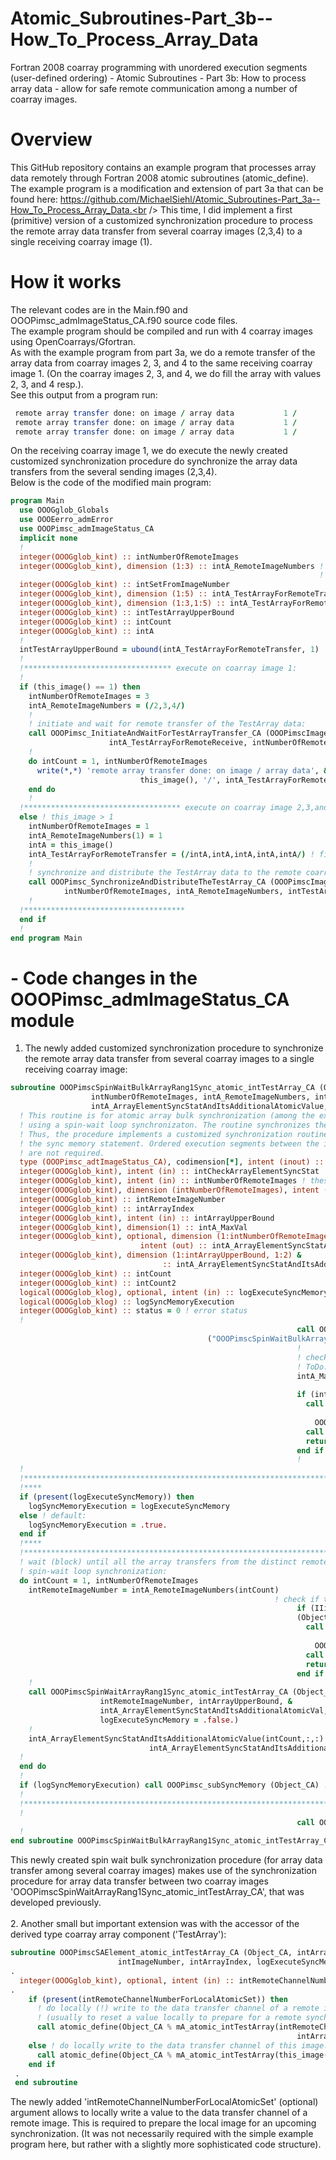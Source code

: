 # Atomic_Subroutines-Part_3b--How_To_Process_Array_Data
Fortran 2008 coarray programming with unordered execution segments (user-defined ordering) - Atomic Subroutines - Part 3b: How to process array data - allow for safe remote communication among a number of coarray images. 

# Overview
This GitHub repository contains an example program that processes array data remotely through Fortran 2008 atomic subroutines (atomic_define). The example program is a modification and extension of part 3a that can be found here: https://github.com/MichaelSiehl/Atomic_Subroutines-Part_3a--How_To_Process_Array_Data.<br />
This time, I did implement a first (primitive) version of a customized synchronization procedure to process the  remote array data transfer from several coarray images (2,3,4) to a single receiving coarray image (1).<br />

# How it works
The relevant codes are in the Main.f90 and OOOPimsc_admImageStatus_CA.f90 source code files.<br />
The example program should be compiled and run with 4 coarray images using OpenCoarrays/Gfortran.<br />
As with the example program from part 3a, we do a remote transfer of the array data from coarray images 2, 3, and 4 to the same receiving coarray image 1. (On the coarray images 2, 3, and 4, we do fill the array with values 2, 3, and 4 resp.).<br />
See this output from a program run:<br />
```fortran
 remote array transfer done: on image / array data           1 /           2           2           2           2           2
 remote array transfer done: on image / array data           1 /           3           3           3           3           3
 remote array transfer done: on image / array data           1 /           4           4           4           4           4
```

On the receiving coarray image 1, we do execute the newly created customized synchronization procedure do synchronize the array data transfers from the several sending images (2,3,4).<br />
Below is the code of the modified main program:<br />

```fortran
program Main
  use OOOGglob_Globals
  use OOOEerro_admError
  use OOOPimsc_admImageStatus_CA
  implicit none
  !
  integer(OOOGglob_kint) :: intNumberOfRemoteImages
  integer(OOOGglob_kint), dimension (1:3) :: intA_RemoteImageNumbers ! please compile and run the
                                                                     ! program with 4 coarray images
  integer(OOOGglob_kint) :: intSetFromImageNumber
  integer(OOOGglob_kint), dimension (1:5) :: intA_TestArrayForRemoteTransfer
  integer(OOOGglob_kint), dimension (1:3,1:5) :: intA_TestArrayForRemoteReceive
  integer(OOOGglob_kint) :: intTestArrayUpperBound
  integer(OOOGglob_kint) :: intCount
  integer(OOOGglob_kint) :: intA
  !
  intTestArrayUpperBound = ubound(intA_TestArrayForRemoteTransfer, 1)
  !
  !********************************* execute on coarray image 1:
  !
  if (this_image() == 1) then
    intNumberOfRemoteImages = 3
    intA_RemoteImageNumbers = (/2,3,4/)
    !
    ! initiate and wait for remote transfer of the TestArray data:
    call OOOPimsc_InitiateAndWaitForTestArrayTransfer_CA (OOOPimscImageStatus_CA_1, intTestArrayUpperBound, &
                      intA_TestArrayForRemoteReceive, intNumberOfRemoteImages, intA_RemoteImageNumbers)
    !
    do intCount = 1, intNumberOfRemoteImages
      write(*,*) 'remote array transfer done: on image / array data', &
                             this_image(), '/', intA_TestArrayForRemoteReceive(intCount,:)
    end do
    !
  !*********************************** execute on coarray image 2,3,and 4:
  else ! this_image > 1
    intNumberOfRemoteImages = 1
    intA_RemoteImageNumbers(1) = 1
    intA = this_image()
    intA_TestArrayForRemoteTransfer = (/intA,intA,intA,intA,intA/) ! fill the TestArray with some data locally
    !
    ! synchronize and distribute the TestArray data to the remote coarray image 1:
    call OOOPimsc_SynchronizeAndDistributeTheTestArray_CA (OOOPimscImageStatus_CA_1, &
            intNumberOfRemoteImages, intA_RemoteImageNumbers, intTestArrayUpperBound, intA_TestArrayForRemoteTransfer)
    !
  !************************************
  end if
  !
end program Main
```

# - Code changes in the OOOPimsc_admImageStatus_CA module
1. The newly added customized synchronization procedure to synchronize the remote array data transfer from several coarray images to a single receiving coarray image:<br />
```fortran
subroutine OOOPimscSpinWaitBulkArrayRang1Sync_atomic_intTestArray_CA (Object_CA, intCheckArrayElementSyncStat, &
                  intNumberOfRemoteImages, intA_RemoteImageNumbers, intArrayUpperBound, &
                  intA_ArrayElementSyncStatAndItsAdditionalAtomicValue, logExecuteSyncMemory)
  ! This routine is for atomic array bulk synchronization (among the executing image and multiple remote images)
  ! using a spin-wait loop synchronizaton. The routine synchronizes the array transfer from each involved remote image.
  ! Thus, the procedure implements a customized synchronization routine using atomic subroutines and
  ! the sync memory statement. Ordered execution segments between the involved images
  ! are not required.
  type (OOOPimsc_adtImageStatus_CA), codimension[*], intent (inout) :: Object_CA
  integer(OOOGglob_kint), intent (in) :: intCheckArrayElementSyncStat
  integer(OOOGglob_kint), intent (in) :: intNumberOfRemoteImages ! these are the number of involved remote images
  integer(OOOGglob_kint), dimension (intNumberOfRemoteImages), intent (in) :: intA_RemoteImageNumbers
  integer(OOOGglob_kint) :: intRemoteImageNumber
  integer(OOOGglob_kint) :: intArrayIndex
  integer(OOOGglob_kint), intent (in) :: intArrayUpperBound
  integer(OOOGglob_kint), dimension(1) :: intA_MaxVal
  integer(OOOGglob_kint), optional, dimension (1:intNumberOfRemoteImages, 1:intArrayUpperBound, 1:2), &
                             intent (out) :: intA_ArrayElementSyncStatAndItsAdditionalAtomicValue
  integer(OOOGglob_kint), dimension (1:intArrayUpperBound, 1:2) &
                                  :: intA_ArrayElementSyncStatAndItsAdditionalAtomicVal
  integer(OOOGglob_kint) :: intCount
  integer(OOOGglob_kint) :: intCount2
  logical(OOOGglob_klog), optional, intent (in) :: logExecuteSyncMemory
  logical(OOOGglob_klog) :: logSyncMemoryExecution
  integer(OOOGglob_kint) :: status = 0 ! error status
  !
                                                                call OOOGglob_subSetProcedures &
                                            ("OOOPimscSpinWaitBulkArrayRang1Sync_atomic_intTestArray_CA")
                                                                !
                                                                ! check if the intArrayUpperBound argument is to large:
                                                                ! ToDo: check if it is negative
                                                                intA_MaxVal(1) = ubound(Object_CA % &
                                                                              mA_atomic_intTestArray,1)
                                                                if (intArrayUpperBound .gt. intA_MaxVal(1)) then
                                                                  call IIimsc_ErrorHandler (Object_CA, &
                                                                       "intArrayUpperBound is to large", &
                                                                    OOOGglob_error, status)
                                                                  call OOOGglob_subResetProcedures
                                                                  return
                                                                end if
                                                                !
  !
  !**********************************************************************
  !****
  if (present(logExecuteSyncMemory)) then
    logSyncMemoryExecution = logExecuteSyncMemory
  else ! default:
    logSyncMemoryExecution = .true.
  end if
  !****
  !**********************************************************************
  ! wait (block) until all the array transfers from the distinct remote images  are in state intCheckArrayElementSyncStat
  ! spin-wait loop synchronization:
  do intCount = 1, intNumberOfRemoteImages
    intRemoteImageNumber = intA_RemoteImageNumbers(intCount)
                                                           ! check if the image number is valid:
                                                                if (IIimsc_ImageNumberBoundError_CA &
                                                                (Object_CA, intRemoteImageNumber)) then
                                                                  call IIimsc_ErrorHandler (Object_CA, &
                                                                       "no valid image number", &
                                                                    OOOGglob_error, status)
                                                                  call OOOGglob_subResetProcedures
                                                                  return
                                                                end if
    !
    call OOOPimscSpinWaitArrayRang1Sync_atomic_intTestArray_CA (Object_CA, intCheckArrayElementSyncStat, &
                    intRemoteImageNumber, intArrayUpperBound, &
                    intA_ArrayElementSyncStatAndItsAdditionalAtomicVal, &
                    logExecuteSyncMemory = .false.)
    !
    intA_ArrayElementSyncStatAndItsAdditionalAtomicValue(intCount,:,:) = &
                               intA_ArrayElementSyncStatAndItsAdditionalAtomicVal (:,:)
  !
  end do
  !
  if (logSyncMemoryExecution) call OOOPimsc_subSyncMemory (Object_CA) ! execute sync memory
  !
  !**********************************************************************
  !
                                                                call OOOGglob_subResetProcedures
  !
end subroutine OOOPimscSpinWaitBulkArrayRang1Sync_atomic_intTestArray_CA
```
This newly created spin wait bulk synchronization procedure (for array data transfer among several coarray images) makes use of the synchronization procedure for array data transfer between two coarray images 'OOOPimscSpinWaitArrayRang1Sync_atomic_intTestArray_CA', that was developed previously.<br />
<br />
2. Another small but important extension was with the accessor of the derived type coarray array component ('TestArray'):<br />
```fortran
subroutine OOOPimscSAElement_atomic_intTestArray_CA (Object_CA, intArrayElementSyncStat, &
                        intImageNumber, intArrayIndex, logExecuteSyncMemory, intRemoteChannelNumberForLocalAtomicSet)
.
  integer(OOOGglob_kint), optional, intent (in) :: intRemoteChannelNumberForLocalAtomicSet
.
    if (present(intRemoteChannelNumberForLocalAtomicSet)) then
      ! do locally (!) write to the data transfer channel of a remote image:
      ! (usually to reset a value locally to prepare for a remote synchronization)
      call atomic_define(Object_CA % mA_atomic_intTestArray(intRemoteChannelNumberForLocalAtomicSet,intArrayIndex), &
                                                                intArrayElementSyncStat)
    else ! do locally write to the data transfer channel of this image:
      call atomic_define(Object_CA % mA_atomic_intTestArray(this_image(),intArrayIndex), intArrayElementSyncStat)
    end if
 .
 end subroutine
```
The newly added 'intRemoteChannelNumberForLocalAtomicSet' (optional) argument allows to locally write a value to the data transfer channel of a remote image. This is required to prepare the local image for an upcoming synchronization. (It was not necessarily required with the simple example program here, but rather with a slightly more sophisticated code structure).<br />
